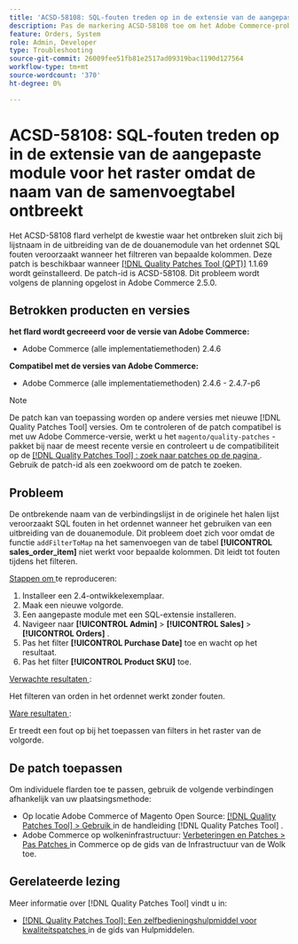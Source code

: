 ```yaml
---
title: 'ACSD-58108: SQL-fouten treden op in de extensie van de aangepaste module voor het raster omdat de naam van de samenvoegtabel ontbreekt'
description: Pas de markering ACSD-58108 toe om het Adobe Commerce-probleem te verhelpen waarbij een ontbrekende naam voor een join-tabel in de aangepaste moduleextensie van het raster SQL-fouten veroorzaakt bij het filteren van bepaalde kolommen.
feature: Orders, System
role: Admin, Developer
type: Troubleshooting
source-git-commit: 26009fee51fb81e2517ad09319bac1190d127564
workflow-type: tm+mt
source-wordcount: '370'
ht-degree: 0%

---
```



# ACSD-58108: SQL-fouten treden op in de extensie van de aangepaste module voor het raster omdat de naam van de samenvoegtabel ontbreekt

Het ACSD-58108 flard verhelpt de kwestie waar het ontbreken sluit zich bij lijstnaam in de uitbreiding van de de douanemodule van het ordennet SQL fouten veroorzaakt wanneer het filtreren van bepaalde kolommen. Deze patch is beschikbaar wanneer [[!DNL Quality Patches Tool (QPT)]](/help/tools/quality-patches-tool/quality-patches-tool-to-self-serve-quality-patches.md) 1.1.69 wordt geïnstalleerd. De patch-id is ACSD-58108. Dit probleem wordt volgens de planning opgelost in Adobe Commerce 2.5.0.

## Betrokken producten en versies

**het flard wordt gecreeerd voor de versie van Adobe Commerce:**

* Adobe Commerce (alle implementatiemethoden) 2.4.6

**Compatibel met de versies van Adobe Commerce:**

* Adobe Commerce (alle implementatiemethoden) 2.4.6 - 2.4.7-p6

>[!NOTE]
>
>De patch kan van toepassing worden op andere versies met nieuwe [!DNL Quality Patches Tool] versies. Om te controleren of de patch compatibel is met uw Adobe Commerce-versie, werkt u het `magento/quality-patches` -pakket bij naar de meest recente versie en controleert u de compatibiliteit op de [[!DNL Quality Patches Tool] : zoek naar patches op de pagina ](https://experienceleague.adobe.com/tools/commerce-quality-patches/index.html) . Gebruik de patch-id als een zoekwoord om de patch te zoeken.

## Probleem

De ontbrekende naam van de verbindingslijst in de originele het halen lijst veroorzaakt SQL fouten in het ordennet wanneer het gebruiken van een uitbreiding van de douanemodule. Dit probleem doet zich voor omdat de functie `addFilterToMap` na het samenvoegen van de tabel **[!UICONTROL sales_order_item]** niet werkt voor bepaalde kolommen. Dit leidt tot fouten tijdens het filteren.

<u> Stappen om </u> te reproduceren:

01. Installeer een 2.4-ontwikkelexemplaar.
02. Maak een nieuwe volgorde.
03. Een aangepaste module met een SQL-extensie installeren.
04. Navigeer naar **[!UICONTROL Admin]** > **[!UICONTROL Sales]** > **[!UICONTROL Orders]** .
05. Pas het filter **[!UICONTROL Purchase Date]** toe en wacht op het resultaat.
06. Pas het filter **[!UICONTROL Product SKU]** toe.

<u> Verwachte resultaten </u>:

Het filteren van orden in het ordennet werkt zonder fouten.

<u> Ware resultaten </u>:

Er treedt een fout op bij het toepassen van filters in het raster van de volgorde.

## De patch toepassen

Om individuele flarden toe te passen, gebruik de volgende verbindingen afhankelijk van uw plaatsingsmethode:

* Op locatie Adobe Commerce of Magento Open Source: [[!DNL Quality Patches Tool] > Gebruik ](/help/tools/quality-patches-tool/usage.md) in de handleiding [!DNL Quality Patches Tool] .
* Adobe Commerce op wolkeninfrastructuur: [ Verbeteringen en Patches > Pas Patches ](https://experienceleague.adobe.com/docs/commerce-cloud-service/user-guide/develop/upgrade/apply-patches.html) in Commerce op de gids van de Infrastructuur van de Wolk toe.

## Gerelateerde lezing

Meer informatie over [!DNL Quality Patches Tool] vindt u in:

* [[!DNL Quality Patches Tool]: Een zelfbedieningshulpmiddel voor kwaliteitspatches ](/help/tools/quality-patches-tool/quality-patches-tool-to-self-serve-quality-patches.md) in de gids van Hulpmiddelen.
